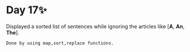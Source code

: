 # Day 17✨

Displayed a sorted list of sentences while ignoring the articles like [**A**, **An**, **The**].


```Done by using map,sort,replace functions.```